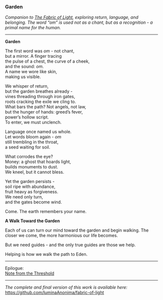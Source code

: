 ### Garden  
*Companion to [The Fabric of Light](README.md), exploring return, language, and belonging. The word “om” is used not as a chant, but as a recognition - a primal name for the human.*

---

**Garden**

The first word was *om*  -  not chant,  
but a mirror. A finger tracing  
the pulse of a chest, the curve of a cheek,  
and the sound: *om*.  
A name we wore like skin,  
making us visible.

We whisper of return,  
but the garden breathes already -   
vines threading through iron gates,  
roots cracking the exile we cling to.  
What bars the path? Not angels, not law,  
but the hunger of hands: greed’s fever,  
power’s hollow script.  
To enter, we must unclench.

Language once named us whole.  
Let words bloom again  -  *om*  
still trembling in the throat,  
a seed waiting for soil.

What corrodes the eye?  
Money: a ghost that hoards light,  
builds monuments to dust.  
We kneel, but it cannot bless.

Yet the garden persists  -   
soil ripe with abundance,  
fruit heavy as forgiveness.  
We need only turn,  
and the gates become wind.

Come. The earth remembers your name.

**A Walk Toward the Garden**

Each of us can turn our mind toward the garden and begin walking. The closer we come, the more harmonious our life becomes.

But we need guides  -  and the only true guides are those we help.

Helping is how we walk the path to Eden.

---
Epilogue:  
[Note from the Threshold](/companions/note_from_the_threshold.md)

---

*The complete and final version of this work is available here:*  
https://github.com/luminaAnonima/fabric-of-light
